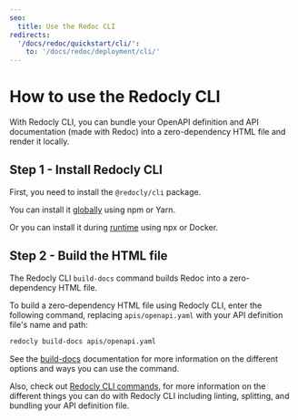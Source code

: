 ```yaml
---
seo:
  title: Use the Redoc CLI
redirects:
  '/docs/redoc/quickstart/cli/':
    to: '/docs/redoc/deployment/cli/'
---
```


# How to use the Redocly CLI

With Redocly CLI, you can bundle your OpenAPI definition and API documentation
(made with Redoc) into a zero-dependency HTML file and render it locally.

## Step 1 - Install Redocly CLI

First, you need to install the `@redocly/cli` package.

You can install it [globally](/docs/cli/installation.md#install-globally) using npm or Yarn.

Or you can install it during [runtime](/docs/cli/installation.md#use-npx-at-runtime) using npx or Docker.

## Step 2 - Build the HTML file

The Redocly CLI `build-docs` command builds Redoc into a zero-dependency HTML file.

To build a zero-dependency HTML file using Redocly CLI, enter the following command,
replacing `apis/openapi.yaml` with your API definition file's name and path:

```bash
redocly build-docs apis/openapi.yaml
```

See the [build-docs](../../cli/commands/build-docs.md) documentation for more information
on the different options and ways you can use the command.

Also, check out [Redocly CLI commands](../../cli/commands/index.md), for more
information on the different things you can do with Redocly CLI including
linting, splitting, and bundling your API definition file.
